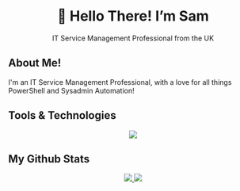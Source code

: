 <h1 align="center">👋 Hello There! I’m Sam</h1>
<p align="center">IT Service Management Professional from the UK</p>

## About Me!

I'm an IT Service Management Professional, with a love for all things PowerShell and Sysadmin Automation!

## Tools & Technologies
<p align="center">
  <a href="https://go-skill-icons.vercel.app/">
    <img src="https://go-skill-icons.vercel.app/api/icons?i=git,github,md,powershell,vscode,windows" />
  </a>
</p>

## My Github Stats
<p align="center">
  <a href="https://github-readme-stats.vercel.app">
    <img src="https://github-readme-stats.vercel.app/api?username=SamParris&custom_title=My+Github+Stats&bg_color=00000000&hide_border=true&show_icons=true&text_color=388286&title_color=8957e5&icon_color=1f6feb">
    <img src="https://github-readme-stats.vercel.app/api/top-langs/?username=SamParris&layout=compact&hide_border=true&bg_color=00000000&text_color=388286&custom_title=My Languages&title_color=8957e5">
</p>